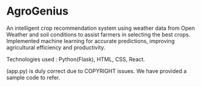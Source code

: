 # AgroGenius
An intelligent crop recommendation system using weather data from Open Weather and soil conditions to assist farmers in selecting the best crops. Implemented machine learning for accurate predictions, improving agricultural efficiency and productivity.

Technologies used : Python(Flask), HTML, CSS, React. 

(app.py) is duly correct due to COPYRIGHT issues.
We have provided a sample code to refer.
